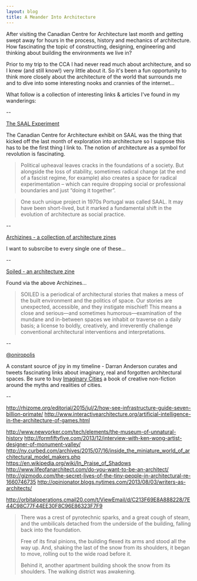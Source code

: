 ```yaml
---
layout: blog
title: A Meander Into Architecture
---
```


After visiting the Canadian Centre for Architecture last month and getting swept away for hours in the process, history and mechanics of architecture. How fascinating the topic of constructing, designing, engineering and thinking about building the environments we live in?

Prior to my trip to the CCA I had never read much about architecture, and so I knew (and still know!) very little about it. So it's been a fun opportunity to think more closely about the architecture of the world that surrounds me and to dive into some interesting nooks and crannies of the internet...

What follow is a collection of interesting links & articles I've found in my wanderings:

--

[The SAAL Experiment](http://www.uncubemagazine.com/articles/14819879)

The Canadian Centre for Architecture exhibit on SAAL was the thing that kicked off the last month of exploration into architecture so I suppose this has to be the first thing I link to. The notion of architecture as a symbol for revolution is fascinating.

 >Political upheaval leaves cracks in the foundations of a society. But alongside the loss of stability, sometimes radical change (at the end of a fascist regime, for example) also creates a space for radical experimentation – which can require dropping social or professional boundaries and just “doing it together”.

>One such unique project in 1970s Portugal was called SAAL. It may have been short-lived, but it marked a fundamental shift in the evolution of architecture as social practice.

--

[Archizines - a collection of architecture zines](http://www.archizines.com/)

I want to subsrcibe to every single one of these...

--

[Soiled - an architecture zine](http://soiledzine.org/)

Found via the above Archizines...

>SOILED is a periodical of architectural stories that makes a mess of the built environment and the politics of space. Our stories are unexpected, accessible, and they instigate mischief! This means a close and serious—and sometimes humorous—examination of the mundane and in-between spaces we inhabit or traverse on a daily basis; a license to boldly, creatively, and irreverently challenge conventional architectural interventions and interpretations.

--

[@oniropolis](https://twitter.com/oniropolis)

A constant source of joy in my timeline - Darran Anderson curates and tweets fascinating links about imaginary, real and forgotten architectural spaces. Be sure to buy [Imaginary Cities](http://www.influxpress.com/imaginary-cities/) a book of creative non-fiction around the myths and realities of cities.

--




http://rhizome.org/editorial/2015/jul/2/how-see-infrastructure-guide-seven-billion-primate/
http://www.interactivearchitecture.org/artificial-intelligence-in-the-architecture-of-games.html

http://www.newyorker.com/tech/elements/the-museum-of-unnatural-history
http://formfiftyfive.com/2013/12/interview-with-ken-wong-artist-designer-of-monument-valley/
http://ny.curbed.com/archives/2015/07/16/inside_the_miniature_world_of_architectural_model_makers.php
https://en.wikipedia.org/wiki/In_Praise_of_Shadows
http://www.lifeofanarchitect.com/do-you-want-to-be-an-architect/
http://gizmodo.com/the-secret-lives-of-the-tiny-people-in-architectural-re-1660746735
http://opinionator.blogs.nytimes.com/2013/08/03/writers-as-architects/

http://orbitaloperations.cmail20.com/t/ViewEmail/d/C213F69E8A888228/7E44C98C77F44EE30F8C96E86323F7F9

>There was a crest of pyrotechnic sparks, and a great cough of steam, and the umbilicals detached from the underside of the building, falling back into the foundation.
>
>Free of its final pinions, the building flexed its arms and stood all the way up.  And, shaking the last of the snow from its shoulders, it began to move, rolling out to the wide road before it.
>
>Behind it, another apartment building shook the snow from its shoulders.  The walking district was awakening.

